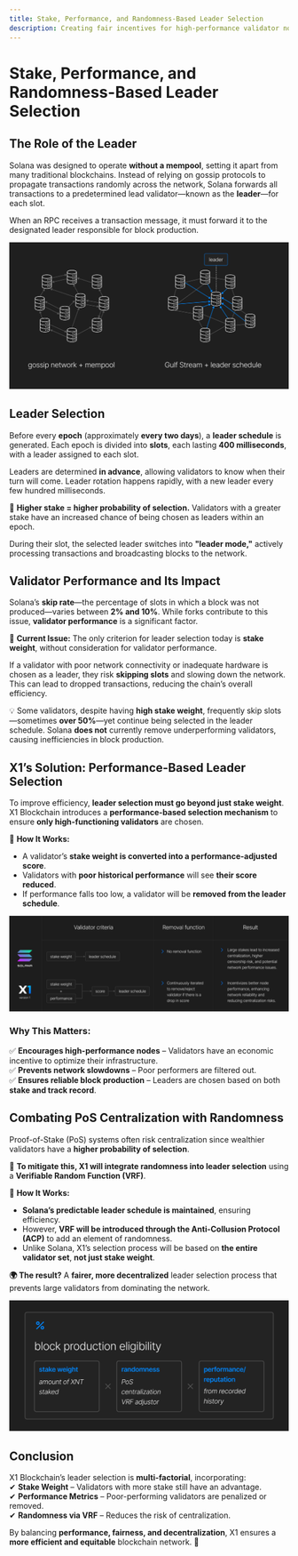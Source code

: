 ```yaml
---
title: Stake, Performance, and Randomness-Based Leader Selection
description: Creating fair incentives for high-performance validator nodes
---
```


# Stake, Performance, and Randomness-Based Leader Selection

## The Role of the Leader

Solana was designed to operate **without a mempool**, setting it apart from many traditional blockchains. Instead of relying on gossip protocols to propagate transactions randomly across the network, Solana forwards all transactions to a predetermined lead validator—known as the **leader**—for each slot.

When an RPC receives a transaction message, it must forward it to the designated leader responsible for block production.

![Gossip vs Gulfstream](../../public/img/gossip-vs-gulfstream.png)

## Leader Selection

Before every **epoch** (approximately **every two days**), a **leader schedule** is generated. Each epoch is divided into **slots**, each lasting **400 milliseconds**, with a leader assigned to each slot.

Leaders are determined **in advance**, allowing validators to know when their turn will come. Leader rotation happens rapidly, with a new leader every few hundred milliseconds.

🔹 **Higher stake = higher probability of selection.** Validators with a greater stake have an increased chance of being chosen as leaders within an epoch.

During their slot, the selected leader switches into **"leader mode,"** actively processing transactions and broadcasting blocks to the network.

## Validator Performance and Its Impact

Solana’s **skip rate**—the percentage of slots in which a block was not produced—varies between **2% and 10%**. While forks contribute to this issue, **validator performance** is a significant factor.

🚨 **Current Issue:** The only criterion for leader selection today is **stake weight**, without consideration for validator performance.

If a validator with poor network connectivity or inadequate hardware is chosen as a leader, they risk **skipping slots** and slowing down the network. This can lead to dropped transactions, reducing the chain’s overall efficiency.

💡 Some validators, despite having **high stake weight**, frequently skip slots—sometimes **over 50%**—yet continue being selected in the leader schedule. Solana **does not** currently remove underperforming validators, causing inefficiencies in block production.

## X1’s Solution: Performance-Based Leader Selection

To improve efficiency, **leader selection must go beyond just stake weight**. X1 Blockchain introduces a **performance-based selection mechanism** to ensure **only high-functioning validators** are chosen.

🔹 **How It Works:**

- A validator’s **stake weight is converted into a performance-adjusted score**.
- Validators with **poor historical performance** will see **their score reduced**.
- If performance falls too low, a validator will be **removed from the leader schedule**.

![Leader selection](../../public/img/Screenshot%202024-12-03%20at%2021.22.29.png)

### **Why This Matters:**

✅ **Encourages high-performance nodes** – Validators have an economic incentive to optimize their infrastructure.  
✅ **Prevents network slowdowns** – Poor performers are filtered out.  
✅ **Ensures reliable block production** – Leaders are chosen based on both **stake and track record**.

## Combating PoS Centralization with Randomness

Proof-of-Stake (PoS) systems often risk centralization since wealthier validators have a **higher probability of selection**.

🔹 **To mitigate this, X1 will integrate randomness into leader selection** using a **Verifiable Random Function (VRF)**.

📌 **How It Works:**

- **Solana’s predictable leader schedule is maintained**, ensuring efficiency.
- However, **VRF will be introduced through the Anti-Collusion Protocol (ACP)** to add an element of randomness.
- Unlike Solana, X1’s selection process will be based on **the entire validator set**, **not just stake weight**.

**🌍 The result?** A **fairer, more decentralized** leader selection process that prevents large validators from dominating the network.

![Leader selection](../../public/img/telegram-cloud-document-1-4947761896464844105.jpg)

## Conclusion

X1 Blockchain’s leader selection is **multi-factorial**, incorporating:  
✔ **Stake Weight** – Validators with more stake still have an advantage.  
✔ **Performance Metrics** – Poor-performing validators are penalized or removed.  
✔ **Randomness via VRF** – Reduces the risk of centralization.

By balancing **performance, fairness, and decentralization**, X1 ensures a **more efficient and equitable** blockchain network. 🚀
